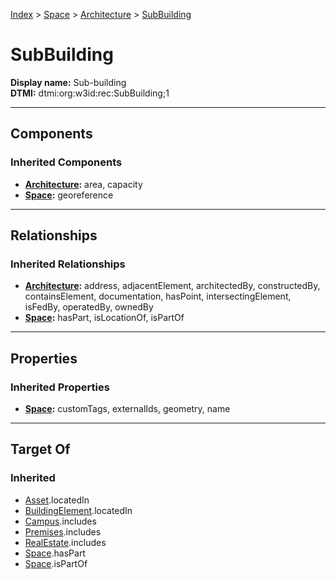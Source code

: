 [Index](../../index.md) > [Space](../Space.md) > [Architecture](Architecture.md) > [SubBuilding](#)
# SubBuilding

**Display name:** Sub-building<br />
**DTMI:** dtmi:org:w3id:rec:SubBuilding;1

---

## Components

### Inherited Components
* **[Architecture](Architecture.md):** area, capacity
* **[Space](../Space.md):** georeference

---

## Relationships

### Inherited Relationships
* **[Architecture](Architecture.md):** address, adjacentElement, architectedBy, constructedBy, containsElement, documentation, hasPoint, intersectingElement, isFedBy, operatedBy, ownedBy
* **[Space](../Space.md):** hasPart, isLocationOf, isPartOf

---

## Properties

### Inherited Properties
* **[Space](../Space.md):** customTags, externalIds, geometry, name

---

## Target Of
### Inherited
* [Asset](../../Asset/Asset.md).locatedIn
* [BuildingElement](../../BuildingElement/BuildingElement.md).locatedIn
* [Campus](../../Collection/Campus.md).includes
* [Premises](../../Collection/Premises.md).includes
* [RealEstate](../../Collection/RealEstate.md).includes
* [Space](../Space.md).hasPart
* [Space](../Space.md).isPartOf
